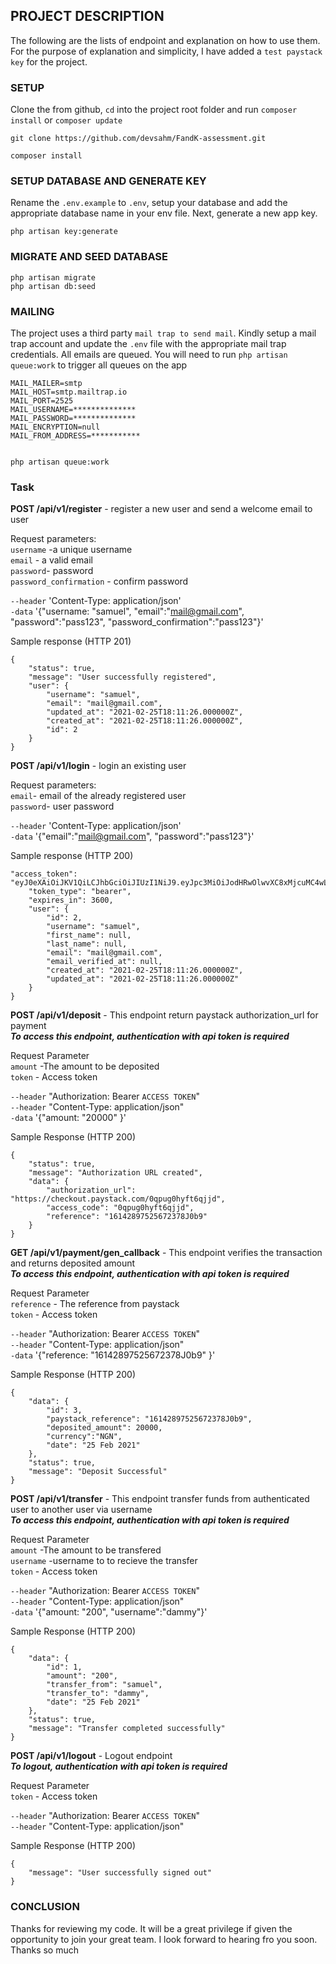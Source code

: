 

## PROJECT DESCRIPTION

The following are the lists of endpoint and explanation on how to use them. For the purpose of explanation and simplicity, I have added a `test paystack key` for the project.   


### SETUP
Clone the from github, `cd` into the project root folder and run `composer install` or `composer update`

```
git clone https://github.com/devsahm/FandK-assessment.git

composer install
```

### SETUP DATABASE AND GENERATE KEY
Rename the `.env.example` to `.env`, setup your database and add the appropriate database name in your env file. Next, generate a new app key.

```
php artisan key:generate

```


### MIGRATE AND SEED DATABASE

```
php artisan migrate
php artisan db:seed
```

### MAILING
The project uses a third party `mail trap to send mail`. Kindly setup a mail trap account and update the `.env` file with the appropriate mail trap credentials. All emails are queued. You will need to run `php artisan queue:work` to trigger all queues on the app

```
MAIL_MAILER=smtp
MAIL_HOST=smtp.mailtrap.io
MAIL_PORT=2525
MAIL_USERNAME=**************
MAIL_PASSWORD=**************
MAIL_ENCRYPTION=null
MAIL_FROM_ADDRESS=***********


php artisan queue:work

```


### Task

**POST /api/v1/register** - register a new user and send a welcome email to user

Request parameters:\
`username` -a unique username \
`email` - a valid email \
`password`- password \
`password_confirmation` - confirm password 



`--header` 'Content-Type: application/json' \
`-data` '{"username: "samuel", "email":"mail@gmail.com", "password":"pass123", "password_confirmation":"pass123"}' 



Sample response (HTTP 201)
```
{
    "status": true,
    "message": "User successfully registered",
    "user": {
        "username": "samuel",
        "email": "mail@gmail.com",
        "updated_at": "2021-02-25T18:11:26.000000Z",
        "created_at": "2021-02-25T18:11:26.000000Z",
        "id": 2
    }
}
```

**POST /api/v1/login** - login an existing user 

Request parameters:\
`email`- email of the already registered user\
`password`- user password  


`--header` 'Content-Type: application/json' \
`-data` '{"email":"mail@gmail.com", "password":"pass123"}'


Sample response (HTTP 200)
```
"access_token": "eyJ0eXAiOiJKV1QiLCJhbGciOiJIUzI1NiJ9.eyJpc3MiOiJodHRwOlwvXC8xMjcuMC4wLjE6ODAwMFwvYXBpXC92MVwvbG9naW4iLCJpYXQiOjE2MTQyNzcwNzAsImV4cCI6MTYxNDI4MDY3MCwibmJmIjoxNjE0Mjc3MDcwLCJqdGkiOiJtSTNhbWFIZlFoSHpTeEI3Iiwic3ViIjoyLCJwcnYiOiIyM2JkNWM4OTQ5ZjYwMGFkYjM5ZTcwMWM0MDA4NzJkYjdhNTk3NmY3In0.iiyyzdyFuFziq2NyXp7pFkRRxJneGBvNMO4KRP7HC0s",
    "token_type": "bearer",
    "expires_in": 3600,
    "user": {
        "id": 2,
        "username": "samuel",
        "first_name": null,
        "last_name": null,
        "email": "mail@gmail.com",
        "email_verified_at": null,
        "created_at": "2021-02-25T18:11:26.000000Z",
        "updated_at": "2021-02-25T18:11:26.000000Z"
    }
}

```

**POST /api/v1/deposit** - This endpoint return paystack authorization_url for payment \
**_To access this endpoint, authentication with api token is required_**

Request Parameter \
`amount` -The  amount to be deposited \
`token` - Access token 

`--header` "Authorization: Bearer `ACCESS TOKEN`" \
`--header` "Content-Type: application/json" \
`-data` '{"amount: "20000" }' 

Sample Response (HTTP 200)
```
{
    "status": true,
    "message": "Authorization URL created",
    "data": {
        "authorization_url": "https://checkout.paystack.com/0qpug0hyft6qjjd",
        "access_code": "0qpug0hyft6qjjd",
        "reference": "16142897525672378J0b9"
    }
}

```


**GET /api/v1/payment/gen_callback** - This endpoint verifies the transaction and returns deposited amount \
**_To access this endpoint, authentication with api token is required_**

Request Parameter \
`reference` - The reference from paystack \
`token` - Access token 

`--header` "Authorization: Bearer `ACCESS TOKEN`" \
`--header` "Content-Type: application/json" \
`-data` '{"reference: "16142897525672378J0b9" }' 

Sample Response (HTTP 200)
```
{
    "data": {
        "id": 3,
        "paystack_reference": "16142897525672378J0b9",
        "deposited_amount": 20000,
        "currency":"NGN",
        "date": "25 Feb 2021"
    },
    "status": true,
    "message": "Deposit Successful"
}

```

**POST /api/v1/transfer** - This endpoint transfer funds from authenticated user to another user via username \
**_To access this endpoint, authentication with api token is required_**

Request Parameter \
`amount` -The  amount to be transfered \
`username` -username to to recieve the transfer \
`token` - Access token 

`--header` "Authorization: Bearer `ACCESS TOKEN`" \
`--header` "Content-Type: application/json" \
`-data` '{"amount: "200", "username":"dammy"}'

Sample Response (HTTP 200)
```
{
    "data": {
        "id": 1,
        "amount": "200",
        "transfer_from": "samuel",
        "transfer_to": "dammy",
        "date": "25 Feb 2021"
    },
    "status": true,
    "message": "Transfer completed successfully"
}

```


**POST /api/v1/logout** - Logout endpoint \
**_To logout, authentication with api token is required_**

Request Parameter \
`token` - Access token 

`--header` "Authorization: Bearer `ACCESS TOKEN`" \
`--header` "Content-Type: application/json" 

Sample Response (HTTP 200)
```
{
    "message": "User successfully signed out"
}

```

### CONCLUSION
Thanks for reviewing my code. It will be a great privilege if given the opportunity to join your great team. I look forward to hearing fro you soon. Thanks so much

